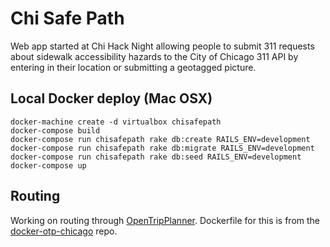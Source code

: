 # Chi Safe Path
Web app started at Chi Hack Night allowing people to submit 311 requests about
sidewalk accessibility hazards to the City of Chicago 311 API by entering in
their location or submitting a geotagged picture.

## Local Docker deploy (Mac OSX)
```
docker-machine create -d virtualbox chisafepath
docker-compose build
docker-compose run chisafepath rake db:create RAILS_ENV=development
docker-compose run chisafepath rake db:migrate RAILS_ENV=development
docker-compose run chisafepath rake db:seed RAILS_ENV=development
docker-compose up
```

## Routing
Working on routing through [OpenTripPlanner](http://www.opentripplanner.org/). Dockerfile for this is from the [docker-otp-chicago](https://github.com/thcrock/docker-otp-chicago) repo.
